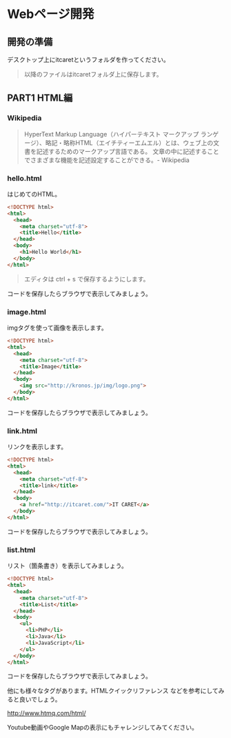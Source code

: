 # Webページ開発

## 開発の準備

デスクトップ上にitcaretというフォルダを作ってください。

> 以降のファイルはitcaretフォルダ上に保存します。


## PART1 HTML編

### Wikipedia

> HyperText Markup Language（ハイパーテキスト マークアップ ランゲージ）、略記・略称HTML（エイチティーエムエル）とは、ウェブ上の文書を記述するためのマークアップ言語である。 文章の中に記述することでさまざまな機能を記述設定することができる。- Wikipedia


### hello.html

はじめてのHTML。

```html
<!DOCTYPE html>
<html>
  <head>
    <meta charset="utf-8">
    <title>Hello</title>
  </head>
  <body>
    <h1>Hello World</h1>
  </body>
</html>
```

> エディタは ctrl + s で保存するようにします。

コードを保存したらブラウザで表示してみましょう。


### image.html

imgタグを使って画像を表示します。

```html
<!DOCTYPE html>
<html>
  <head>
    <meta charset="utf-8">
    <title>Image</title>
  </head>
  <body>
    <img src="http://kronos.jp/img/logo.png">
  </body>
</html>
```

コードを保存したらブラウザで表示してみましょう。


### link.html

リンクを表示します。

```html
<!DOCTYPE html>
<html>
  <head>
    <meta charset="utf-8">
    <title>link</title>
  </head>
  <body>
    <a href="http://itcaret.com/">IT CARET</a>
  </body>
</html>
```

コードを保存したらブラウザで表示してみましょう。

### list.html

リスト（箇条書き）を表示してみましょう。

```html
<!DOCTYPE html>
<html>
  <head>
    <meta charset="utf-8">
    <title>List</title>
  </head>
  <body>
    <ul>
      <li>PHP</li>
      <li>Java</li>
      <li>JavaScript</li>
    </ul>
  </body>
</html>
```

コードを保存したらブラウザで表示してみましょう。

他にも様々なタグがあります。HTMLクイックリファレンス などを参考にしてみると良いでしょう。

http://www.htmq.com/html/

Youtube動画やGoogle Mapの表示にもチャレンジしてみてください。
